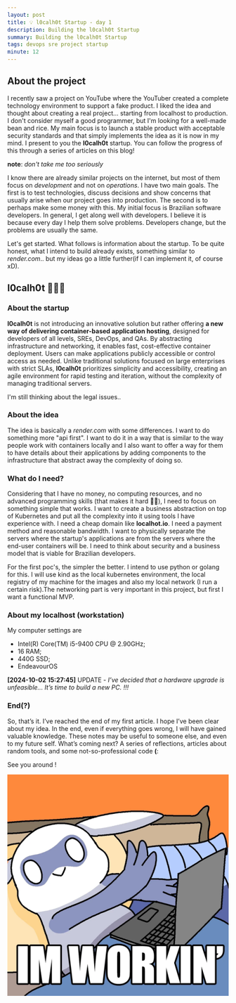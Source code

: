 ```yaml
---
layout: post
title: 💡 l0calh0t Startup - day 1
description: Building the l0calh0t Startup
summary: Building the l0calh0t Startup
tags: devops sre project startup
minute: 12
---
```


## About the project

I recently saw a project on YouTube where the YouTuber created a complete technology environment to support a fake product. I liked the idea and thought about creating a real project... starting from localhost to production. I don't consider myself a good programmer, but I'm looking for a well-made bean and rice. My main focus is to launch a stable product with acceptable security standards and that simply implements the idea as it is now in my mind. I present to you the **l0calh0t** startup. You can follow the progress of this through a series of articles on this blog!

**note**: *don't take me too seriously*

I know there are already similar projects on the internet, but most of them focus on *development* and not on *operations*. I have two main goals. The first is to test technologies, discuss decisions and show concerns that usually arise when our project goes into production. The second is to perhaps make some money with this. My initial focus is Brazilian software developers. In general, I get along well with developers. I believe it is because every day I help them solve problems. Developers change, but the problems are usually the same.

Let's get started. What follows is information about the startup. To be quite honest, what I intend to build already exists, something similar to *render.com*.. but my ideas go a little further(if I can implement it, of course xD).

## l0calh0t 🚀🚀🚀

### About the startup

**l0calh0t** is not introducing an innovative solution but rather offering **a new way of delivering container-based application hosting**, designed for developers of all levels, SREs, DevOps, and QAs. By abstracting infrastructure and networking, it enables fast, cost-effective container deployment. Users can make applications publicly accessible or control access as needed. Unlike traditional solutions focused on large enterprises with strict SLAs, **l0calh0t** prioritizes simplicity and accessibility, creating an agile environment for rapid testing and iteration, without the complexity of managing traditional servers.

I'm still thinking about the legal issues..

### About the idea

The idea is basically a *render.com* with some differences. I want to do something more "api first". I want to do it in a way that is similar to the way people work with containers locally and I also want to offer a way for them to have details about their applications by adding components to the infrastructure that abstract away the complexity of doing so.

### What do I need?

Considering that I have no money, no computing resources, and no advanced programming skills (that makes it hard 🤣🤣), I need to focus on something simple that works. I want to create a business abstraction on top of Kubernetes and put all the complexity into it using tools I have experience with. I need a cheap domain like **localhot.io**. I need a payment method and reasonable bandwidth. I want to physically separate the servers where the startup's applications are from the servers where the end-user containers will be. I need to think about security and a business model that is viable for Brazilian developers.

For the first poc's, the simpler the better. I intend to use python or golang for this. I will use kind as the local kubernetes environment, the local registry of my machine for the images and also my local network (I run a certain risk).The networking part is very important in this project, but first I want a functional MVP.

### About my localhost (workstation)

My computer settings are

- Intel(R) Core(TM) i5-9400 CPU @ 2.90GHz; 
- 16 RAM; 
- 440G SSD; 
- EndeavourOS

**[2024-10-02 15:27:45]** UPDATE - *I’ve decided that a hardware upgrade is unfeasible... It’s time to build a new PC. !!!*

### End(?)

So, that’s it. I’ve reached the end of my first article. I hope I’ve been clear about my idea. In the end, even if everything goes wrong, I will have gained valuable knowledge. These notes may be useful to someone else, and even to my future self. What’s coming next? A series of reflections, articles about random tools, and some not-so-professional code **(**:

See you around !

![working](https://github.com/apolzek/apolzek.github.io/blob/main/assets/gif/working.webp)
